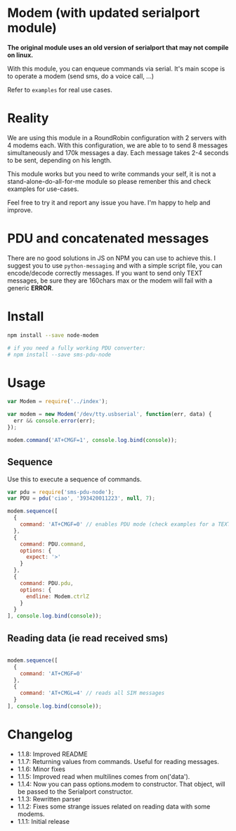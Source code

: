 Modem (with updated serialport module)
=====

**The original module uses an old version of serialport that may not compile on linux.**

With this module, you can enqueue commands via serial. It's main scope is to operate a modem (send sms, do a voice call,
...)

Refer to `examples` for real use cases.

# Reality

We are using this module in a RoundRobin configuration with 2 servers with 4 modems each.
With this configuration, we are able to to send 8 messages simultaneously and 170k messages a day. Each message takes 2-4 seconds to be sent, depending on his length.

This module works but you need to write commands your self, it is not a stand-alone-do-all-for-me module so please remenber this and check examples for use-cases.

Feel free to try it and report any issue you have. I'm happy to help and improve.

# PDU and concatenated messages

There are no good solutions in JS on NPM you can use to achieve this.
I suggest you to use `python-messaging` and with a simple script file, you can encode/decode correctly messages. If you want to send only TEXT messages, be sure they are 160chars max or the modem will fail with a generic **ERROR**.
 
# Install

```bash
npm install --save node-modem

# if you need a fully working PDU converter:
# npm install --save sms-pdu-node
```

# Usage

```js
var Modem = require('../index');

var modem = new Modem('/dev/tty.usbserial', function(err, data) {
  err && console.error(err);
});

modem.command('AT+CMGF=1', console.log.bind(console));
```

## Sequence

Use this to execute a sequence of commands.

```js
var pdu = require('sms-pdu-node');
var PDU = pdu('ciao', '393420011223', null, 7);

modem.sequence([
  {
    command: 'AT+CMGF=0' // enables PDU mode (check examples for a TEXT send)
  },
  {
    command: PDU.command,
    options: {
      expect: '>'
    }
  },
  {
    command: PDU.pdu,
    options: {
      endline: Modem.ctrlZ
    }
  }
], console.log.bind(console));
```

## Reading data (ie read received sms)

```js

modem.sequence([
  {
    command: 'AT+CMGF=0'
  },
  {
    command: 'AT+CMGL=4' // reads all SIM messages
  }
], console.log.bind(console));
```

# Changelog

- 1.1.8: Improved README
- 1.1.7: Returning values from commands. Useful for reading messages.
- 1.1.6: Minor fixes
- 1.1.5: Improved read when multilines comes from on('data').
- 1.1.4: Now you can pass options.modem to constructor. That object, will be passed to the Serialport constructor.
- 1.1.3: Rewritten parser
- 1.1.2: Fixes some strange issues related on reading data with some modems.
- 1.1.1: Initial release
